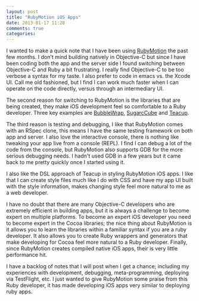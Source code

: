 ```yaml
---
layout: post
title: "RubyMotion iOS Apps"
date: 2013-01-17 11:28
comments: true
categories: 
---
```

I wanted to make a quick note that I have been using [RubyMotion](http://www.rubymotion.com/) the past few months. I don't mind building natively in Objective-C but since I have been coding both the app and the server side I found switching between Objective-C and Ruby a bit frustrating. I really find Objective-C to be too verbose a syntax for my taste. I also prefer to code in emacs vs. the Xcode UI. Call me old fashioned, but I find I can work much faster when I can operate on the code directly, versus through an intermediary UI.

The second reason for switching to RubyMotion is the libraries that are being created, they make iOS development feel so comfortable to a Ruby developer. Three key examples are [BubbleWrap](https://github.com/rubymotion/BubbleWrap), [SugarcCube](https://github.com/rubymotion/sugarcube) and [Teacup](https://github.com/rubymotion/teacup).

The third reason is testing and debugging, I like that RubyMotion comes with an RSpec clone, this means I have the same testing framework on both app and server. I also love the interactive console, there is nothing like tweaking your app live from a console (REPL). I find I can debug a lot of the code from the console, but RubyMotion also supports GDB for the more serious debugging needs. I hadn't used GDB in a few years but it came back to me pretty quickly once I started using it.

I also like the DSL approach of Teacup in styling RubyMotion iOS apps. I like that I can create style files much like I do with CSS and have my app UI built with the style information, makes changing style feel more natural to me as a web developer.

I have no doubt that there are many Objective-C developers who are extremely efficient in building apps, but it is always a challenge to become expert on multiple platforms. To become an expert iOS developer you need to become expert in the Cocoa libraries; the nice thing about RubyMotion is it allows you to learn the libraries within a familiar syntax if you are a ruby developer. It also allows you to create Ruby wrappers and generators that make developing for Cocoa feel more natural to a Ruby developer. Finally, since RubyMotion creates compiled native iOS apps, their is very little performance hit. 

I have a backlog of notes that I will post when I get a chance; including my experiences with development,  debugging, meta-programming, deploying via TestFlight, etc. I just wanted to give RubyMotion some praise from this Ruby developer, it has made developing iOS apps very similar to deploying ruby apps. 
